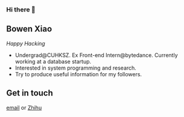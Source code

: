 ### Hi there 👋

<!-- <a href="#">
<img align="right" src="https://github-readme-stats.vercel.app/api?username=BowenXiao1999&show_icons=true&hide_border=true&icon_color=695858&title_color=a8a0af">
</a> -->

## Bowen Xiao

*Happy Hacking*

* Undergrad@CUHKSZ. Ex Front-end Intern@bytedance. Currently working at a database startup.
* Interested in system programming and research. 
* Try to produce useful information for my followers.

## Get in touch
[email](bowenxiao@link.cuhk.edu.cn) or [Zhihu](https://www.zhihu.com/people/wo-he-suan-nai-bu-tian-gai-85)
